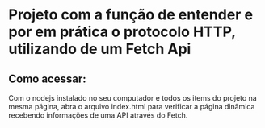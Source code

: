 # Projeto com a função de entender e por em prática o protocolo HTTP, utilizando de um Fetch Api
## Como acessar:
Com o nodejs instalado no seu computador e todos os items do projeto na mesma página, abra o arquivo index.html para verificar a página dinâmica recebendo informações de uma API através do Fetch.
